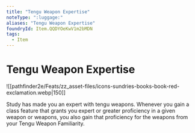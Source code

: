 ```yaml
---
title: "Tengu Weapon Expertise"
noteType: ":luggage:"
aliases: "Tengu Weapon Expertise"
foundryId: Item.QQDYOeKwV1m2bMDN
tags:
  - Item
---
```


# Tengu Weapon Expertise
![[pathfinder2e/Feats/zz_asset-files/icons-sundries-books-book-red-exclamation.webp|150]]

Study has made you an expert with tengu weapons. Whenever you gain a class feature that grants you expert or greater proficiency in a given weapon or weapons, you also gain that proficiency for the weapons from your Tengu Weapon Familiarity.
